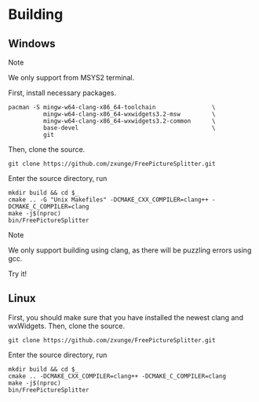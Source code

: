 # Building

## Windows
> [!NOTE]
> We only support from MSYS2 terminal.

First, install necessary packages.
````
pacman -S mingw-w64-clang-x86_64-toolchain                \
          mingw-w64-clang-x86_64-wxwidgets3.2-msw         \
          mingw-w64-clang-x86_64-wxwidgets3.2-common      \
          base-devel                                      \
          git
````
Then, clone the source.
````
git clone https://github.com/zxunge/FreePictureSplitter.git
````
Enter the source directory, run
````
mkdir build && cd $_
cmake .. -G "Unix Makefiles" -DCMAKE_CXX_COMPILER=clang++ -DCMAKE_C_COMPILER=clang
make -j$(nproc)
bin/FreePictureSplitter
````
> [!NOTE]
> We only support building using clang, as there will be puzzling errors using gcc.

Try it!

## Linux
First, you should make sure that you have installed the newest clang and wxWidgets.
Then, clone the source.
````
git clone https://github.com/zxunge/FreePictureSplitter.git
````
Enter the source directory, run
````
mkdir build && cd $_
cmake .. -DCMAKE_CXX_COMPILER=clang++ -DCMAKE_C_COMPILER=clang
make -j$(nproc)
bin/FreePictureSplitter
````


